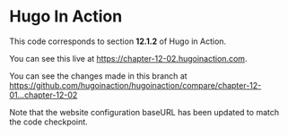Hugo In Action
===============

This code corresponds to section **12.1.2** of Hugo in Action.

You can see this live at https://chapter-12-02.hugoinaction.com.

You can see the changes made in this branch at https://github.com/hugoinaction/hugoinaction/compare/chapter-12-01...chapter-12-02

Note that the website configuration baseURL has been updated to match the code checkpoint.
